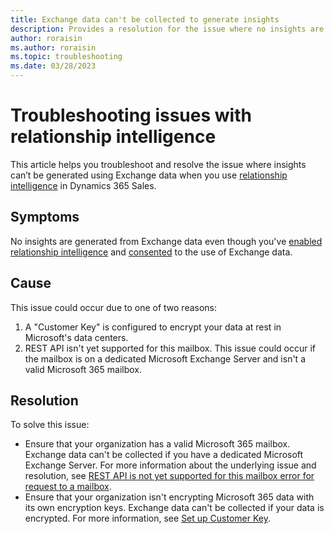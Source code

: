 ```yaml
---
title: Exchange data can't be collected to generate insights
description: Provides a resolution for the issue where no insights are generated based on Exchange data even if relationship intelligence is enabled.
author: roraisin
ms.author: roraisin
ms.topic: troubleshooting
ms.date: 03/28/2023
---
```

# Troubleshooting issues with relationship intelligence

This article helps you troubleshoot and resolve the issue where insights can’t be generated using Exchange data when you use [relationship intelligence](/dynamics365/sales/ri-overview) in Dynamics 365 Sales.

## Symptoms

No insights are generated from Exchange data even though you've [enabled relationship intelligence](/dynamics365/sales/enable-ri) and [consented](/dynamics365/sales/provide-consent-office365) to the use of Exchange data.

## Cause

This issue could occur due to one of two reasons:

1. A "Customer Key" is configured to encrypt your data at rest in Microsoft's data centers.
2. REST API isn't yet supported for this mailbox. This issue could occur if the mailbox is on a dedicated Microsoft Exchange Server and isn't a valid Microsoft 365 mailbox.

## Resolution

To solve this issue:

- Ensure that your organization has a valid Microsoft 365 mailbox. Exchange data can't be collected if you have a dedicated Microsoft Exchange Server. For more information about the underlying issue and resolution, see [REST API is not yet supported for this mailbox error for request to a mailbox](/exchange/troubleshoot/user-and-shared-mailboxes/rest-api-is-not-yet-supported-for-this-mailbox-error).
- Ensure that your organization isn't encrypting Microsoft 365 data with its own encryption keys. Exchange data can't be collected if your data is encrypted. For more information, see [Set up Customer Key](/microsoft-365/compliance/customer-key-set-up).
